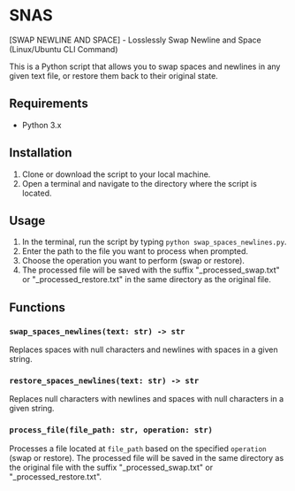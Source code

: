 # SNAS
[SWAP NEWLINE AND SPACE] - Losslessly Swap Newline and Space (Linux/Ubuntu CLI Command)

This is a Python script that allows you to swap spaces and newlines in any given text file, or restore them back to their original state.

## Requirements
- Python 3.x

## Installation
1. Clone or download the script to your local machine.
2. Open a terminal and navigate to the directory where the script is located.

## Usage
1. In the terminal, run the script by typing `python swap_spaces_newlines.py`.
2. Enter the path to the file you want to process when prompted.
3. Choose the operation you want to perform (swap or restore).
4. The processed file will be saved with the suffix "_processed_swap.txt" or "_processed_restore.txt" in the same directory as the original file.

## Functions

### `swap_spaces_newlines(text: str) -> str`
Replaces spaces with null characters and newlines with spaces in a given string.

### `restore_spaces_newlines(text: str) -> str`
Replaces null characters with newlines and spaces with null characters in a given string.

### `process_file(file_path: str, operation: str)`
Processes a file located at `file_path` based on the specified `operation` (swap or restore). The processed file will be saved in the same directory as the original file with the suffix "_processed_swap.txt" or "_processed_restore.txt".
